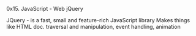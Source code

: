 0x15. JavaScript - Web jQuery

JQuery - is a fast, small and feature-rich JavaScript library
Makes things like HTML doc. traversal and manipulation, event handling, animation
